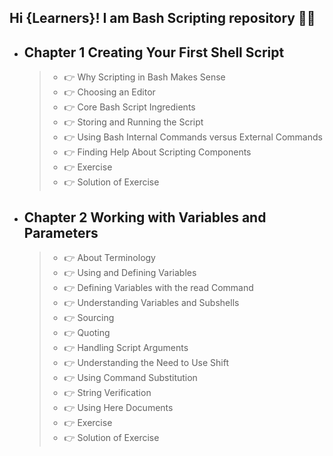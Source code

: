 ## Hi {Learners}! I am Bash Scripting repository 👨‍🎓

- ## Chapter 1 Creating Your First Shell Script
     > - 👉 Why Scripting in Bash Makes Sense
     > - 👉 Choosing an Editor 
     > - 👉 Core Bash Script Ingredients
     > - 👉 Storing and Running the Script
     > - 👉 Using Bash Internal Commands versus External Commands
     > - 👉 Finding Help About Scripting Components
     > - 👉 Exercise
     > - 👉 Solution of Exercise
    
- ## Chapter 2 Working with Variables and Parameters
     > - 👉 About Terminology
     > - 👉 Using and Defining Variables
     > - 👉 Defining Variables with the read Command
     > - 👉 Understanding Variables and Subshells
     > - 👉 Sourcing
     > - 👉 Quoting
     > - 👉 Handling Script Arguments
     > - 👉 Understanding the Need to Use Shift
     > - 👉 Using Command Substitution
     > - 👉 String Verification
     > - 👉 Using Here Documents
     > - 👉 Exercise
     > - 👉 Solution of Exercise
